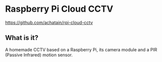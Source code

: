 Raspberry Pi Cloud CCTV
=========================

https://github.com/achatain/rpi-cloud-cctv

## What is it?

A homemade CCTV based on a Raspberry Pi, its camera module and a PIR (Passive Infrared) motion sensor.
